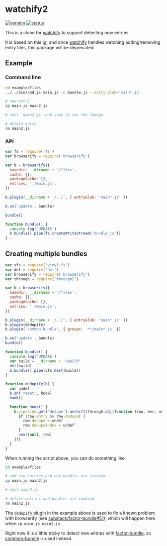 # watchify2
[![version](https://img.shields.io/npm/v/watchify2.svg)](https://www.npmjs.org/package/watchify2)
[![status](https://travis-ci.org/reducejs/watchify2.svg?branch=master)](https://travis-ci.org/reducejs/watchify2)

This is a clone for [watchify]
to support detecting new entries.

It is based on this [pr](https://github.com/substack/watchify/pull/297),
and once [watchify] handles watching adding/removing entry files,
this package will be deprecated.

## Example

### Command line

```bash
cd example/files
../../bin/cmd.js main.js -o bundle.js --entry-glob='main*.js'

# new entry
cp main.js main2.js

# edit `main2.js` and save to see the change

# delete entry
rm main2.js

```

### API

```js
var fs = require('fs')
var browserify = require('browserify')

var b = browserify({
  basedir: __dirname + '/files',
  cache: {},
  packageCache: {},
  entries: './main.js',
})

b.plugin(__dirname + '/../', { entryGlob: 'main*.js' })

b.on('update', bundle)

bundle()

function bundle() {
  console.log('UPDATE')
  b.bundle().pipe(fs.createWriteStream('bundle.js'))
}

```

## Creating multiple bundles

```js
var vfs = require('vinyl-fs')
var del = require('del')
var browserify = require('browserify')
var through = require('through2')

var b = browserify({
  basedir: __dirname + '/files',
  cache: {},
  packageCache: {},
  entries: './main.js',
})

b.plugin(__dirname + '/../', { entryGlob: 'main*.js' })
b.plugin(dedupify)
b.plugin('common-bundle', { groups: '**/main*.js' })

b.on('update', bundle)
bundle()

function bundle() {
  console.log('UPDATE')
  var build = __dirname + '/build'
  del(build)
  b.bundle().pipe(vfs.dest(build))
}

function dedupify(b) {
  var undef
  b.on('reset', hook)
  hook()

  function hook() {
    b.pipeline.get('dedupe').unshift(through.obj(function (row, enc, next) {
      if (row.entry && row.dedupe) {
        row.dedupe = undef
        row.dedupeIndex = undef
      }
      next(null, row)
    }))
  }
}

```

When running the script above,
you can do something like:
```bash
cd example/files

# add new entries and new bundles are created
cp main.js main2.js

# edit main2.js

# delete entries and bundles are removed
rm main2.js

```

The `dedupify` plugin in the example above is used to fix a known problem with browserify (see [substack/factor-bundle#51]),
which will happen here when `cp main.js main2.js`.

Right now it is a little tricky to detect new entries with [factor-bundle],
so [common-bundle] is used instead.

[watchify]: https://github.com/substack/watchify
[common-bundle]: https://github.com/reducejs/common-bundle
[substack/factor-bundle#51]: https://github.com/substack/factor-bundle/issues/51
[factor-bundle]: https://github.com/substack/factor-bundle
